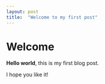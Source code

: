 ```yaml
---
layout: post
title:  "Welcome to my first post"
---
```


# Welcome

**Hello world**, this is my first blog post.

I hope you like it!

